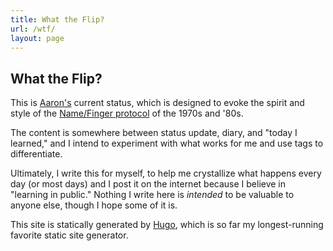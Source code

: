 ```yaml
---
title: What the Flip?
url: /wtf/
layout: page
---
```


## What the Flip?

This is [Aaron's](https://aaronbieber.com) current status, which is designed to
evoke the spirit and style of the [Name/Finger
protocol](https://en.wikipedia.org/wiki/Finger_(protocol)) of the 1970s and
'80s.

The content is somewhere between status update, diary, and "today I learned,"
and I intend to experiment with what works for me and use tags to differentiate.

Ultimately, I write this for myself, to help me crystallize what happens every
day (or most days) and I post it on the internet because I believe in "learning
in public." Nothing I write here is *intended* to be valuable to anyone else,
though I hope some of it is.

This site is statically generated by [Hugo](https://gohugo.io), which is so far
my longest-running favorite static site generator.
